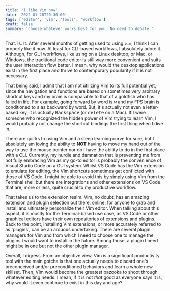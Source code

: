 ```yaml
---
title: 'I like Vim now'
date: '2022-01-20T20:30:00'
tags: ['editor', 'vim', 'tools', 'workflow']
draft: false
summary: 'Choose whatever works best for you. No need to debate.'
---
```


That. Is. It. After several months of getting used to using `vim`, I think I can properly like it now. At least for CLI-based workflows, I absolutely adore it. Although, for GUI workflows, like using on a Linux desktop, or Mac, or Windows, the traditional code editor is still way more convenient and suits the user interaction flow better. I mean, why would the desktop applications exist in the first place and thrive to contemporary popularity if it is not necessary.

That being said, I admit that I am not utilizing Vim to its full potential yet, since the navigation and functions are based on sometimes very arbitrary shortcut keys and my brain is comparable to that of a goldfish who has failed in life. For example, going forward by word is <kbd>w</kbd> and my FPS brain is conditioned to <kbd>s</kbd> as backward by word. But, it's actually not even a letter-based key, it is actually <kbd>Backspace</kbd> (or <kbd>delete</kbd> on a Mac). If I were someone who recognized the hidden power of Vim trying to learn Vim, I would probably not change the shortcut bindings the first thing when I dive in.

There are quirks to using Vim and a steep learning curve for sure, but I absolutely am loving the ability to **NOT** having to move my hand out of the way to use the mouse pointer nor do I have the ability to do in the first place with a CLI. Currently, my hurdle and damnation that is preventing me from not fully embracing Vim as my go-to editor is probably the convenience of Visual Studio Code on a GUI system. Whilst VS Code has the Vim extension to emulate for editing, the Vim shortcuts sometimes get conflicted with those of VS Code. I might be able to avoid this by simply using Vim from the Terminal shell but there are integrations and other extensions on VS Code that are, more or less, quite crucial to my productive workflow.

That takes us to the extension realm. Vim, no doubt, has an amazing extension and plugin selection out there, online, for anyone to grab and install and ultimately personalize their Vim editor. When talking about this aspect, it is mostly for the Terminal-based use case, as VS Code or other graphical editors have their own repositories of extensions and plugins. Back to the point, installing Vim extensions, or more accurately referred to as 'plugins', can be an arduous undertaking. There are several plugin managers for Vim and from which I need to choose one to manage the plugins I would want to install in the future. Among those, a plugin I need might be in one but not the other plugin manager.

Overall, I digress. From an objective view, Vim is a significant productivity tool with the main gotcha is that one actually needs to discard one's preconceived and/or preconditioned behaviors and learn a whole new skillset. Then, Vim would become the greatest bazooka to shoot through whatever editing needs. I mean, if it is not _that_ good as everyone says it is, why would it even continue to exist in this day and age?

